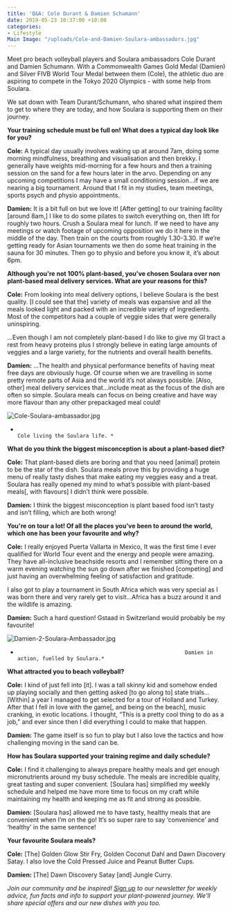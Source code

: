 ```yaml
---
title: 'Q&A: Cole Durant & Damien Schumann'
date: 2019-05-23 10:37:00 +10:00
categories:
- Lifestyle
Main Image: "/uploads/Cole-and-Damien-Soulara-ambassadors.jpg"
---
```


Meet pro beach volleyball players and Soulara ambassadors Cole Durant and Damien Schumann. With a Commonwealth Games Gold Medal (Damien) and Silver FIVB World Tour Medal between them (Cole), the athletic duo are aspiring to compete in the Tokyo 2020 Olympics - with some help from Soulara.

We sat down with Team Durant/Schumann, who shared what inspired them to get to where they are today, and how Soulara is supporting them on their journey.

**Your training schedule must be full on! What does a typical day look like for you?**

**Cole:** A typical day usually involves waking up at around 7am, doing some morning mindfulness, breathing and visualisation and then brekky. I generally have weights mid-morning for a few hours and then a training session on the sand for a few hours later in the arvo. Depending on any upcoming competitions I may have a small conditioning session...if we are nearing a big tournament. Around that I fit in my studies, team meetings, sports psych and physio appointments.

**Damien:** It is a bit full on but we love it! \[After getting\] to our training facility \[around 8am,\] I like to do some pilates to switch everything on, then lift for roughly two hours. Crush a Soulara meal for lunch. If we need to have any meetings or watch footage of upcoming opposition we do it here in the middle of the day. Then train on the courts from roughly 1.30-3.30. If we’re getting ready for Asian tournaments we then do some heat training in the sauna for 30 minutes. Then go to physio and before you know it, it’s about 6pm.

**Although you're not 100% plant-based, you've chosen Soulara over non plant-based meal delivery services. What are your reasons for this?**

**Cole:** From looking into meal delivery options, I believe Soulara is the best quality. \[I could see that the\] variety of meals was expansive and all the meals looked light and packed with an incredible variety of ingredients. Most of the competitors had a couple of veggie sides that were generally uninspiring.

...Even though I am not completely plant-based I do like to give my GI tract a rest from heavy proteins plus I strongly believe in eating large amounts of veggies and a large variety, for the nutrients and overall health benefits.

**Damien:** ...The health and physical performance benefits of having meat free days are obviously huge. Of course when we are travelling in some pretty remote parts of Asia and the world it’s not always possible. \[Also, other\] meal delivery services that...include meat as the focus of the dish are often so simple. Soulara meals can focus on being creative and have way more flavour than any other prepackaged meal could!

![Cole-Soulara-ambassador.jpg](/uploads/Cole-Soulara-ambassador.jpg)

*                                                                       Cole living the Soulara life. *

**What do you think the biggest misconception is about a plant-based diet?**

**Cole:** That plant-based diets are boring and that you need \[animal\] protein to be the star of the dish. Soulara meals prove this by providing a huge menu of really tasty dishes that make eating my veggies easy and a treat. Soulara has really opened my mind to what’s possible with plant-based meals\[, with flavours\] I didn’t think were possible.

**Damien:** I think the biggest misconception is plant based food isn’t tasty and isn’t filling, which are both wrong!

**You're on tour a lot! Of all the places you've been to around the world, which one has been your favourite and why?**

**Cole:** I really enjoyed Puerta Vallarta in Mexico, It was the first time I ever qualified for World Tour event and the energy and people were amazing. They have all-inclusive beachside resorts and I remember sitting there on a warm evening watching the sun go down after we finished \[competing\] and just having an overwhelming feeling of satisfaction and gratitude.

I also got to play a tournament in South Africa which was very special as I was born there and very rarely get to visit...Africa has a buzz around it and the wildlife is amazing.

**Damien:** Such a hard question! Gstaad in Switzerland would probably be my favourite!

![Damien-2-Soulara-Ambassador.jpg](/uploads/Damien-2-Soulara-Ambassador.jpg)

*                                                           Damien in action, fuelled by Soulara.*

**What attracted you to beach volleyball?**

**Cole:** I kind of just fell into \[it\]. I was a tall skinny kid and somehow ended up playing socially and then getting asked \[to go along to\] state trials…\[Within\] a year I managed to get selected for a tour of Holland and Turkey. After that I fell in love with the game\[, and being on the beach\], music cranking, in exotic locations. I thought, “This is a pretty cool thing to do as a job,” and ever since then I did everything I could to make that happen.

**Damien:** The game itself is so fun to play but I also love the tactics and how challenging moving in the sand can be.

**How has Soulara supported your training regime and daily schedule?**

**Cole:** I find it challenging to always prepare healthy meals and get enough micronutrients around my busy schedule. The meals are incredible quality, great tasting and super convenient. \[Soulara has\] simplified my weekly schedule and helped me have more time to focus on my craft while maintaining my health and keeping me as fit and strong as possible.

**Damien:** \[Soulara has\] allowed me to have tasty, healthy meals that are convenient when I’m on the go! It’s so super rare to say ‘convenience’ and ‘healthy’ in the same sentence!

**Your favourite Soulara meals?**

**Cole:** \[The\] Golden Glow Stir Fry, Golden Coconut Dahl and Dawn Discovery Satay. I also love the Cold Pressed Juice and Peanut Butter Cups.

**Damien:** \[The\] Dawn Discovery Satay \[and\] Jungle Curry.

*Join our community and be inspired! [Sign up](https://www.soulara.com.au/) to our newsletter for weekly advice, fun facts and info to support your plant-powered journey. We’ll share special offers and our new dishes with you too.*